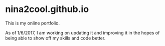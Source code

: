 # nina2cool.github.io

This is my online portfolio.  

As of 1/6/2017, I am working on updating it and improving it in the hopes of being able to show off my skills and code better.
